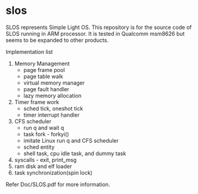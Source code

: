 # slos
SLOS represents Simple Light OS. 
This repository is for the source code of SLOS running in ARM processor. 
It is tested in Qualcomm msm8626 but seems to be expanded to other products.

Implementation list 

1. Memory Management 
   - page frame pool
   - page table walk
   - virtual memory manager
   - page fault handler
   - lazy memory allocation
2. Timer frame work
   - sched tick, oneshot tick
   - timer interrupt handler
3. CFS scheduler
   - run q and wait q
   - task fork - forkyi()
   - imitate Linux run q and CFS scheduler 
   - sched entity
   - shell task, cpu idle task, and dummy task
4. syscalls - exit, print_msg
5. ram disk and elf loader 
6. task synchronization(spin lock)

Refer Doc/SLOS.pdf for more information.
